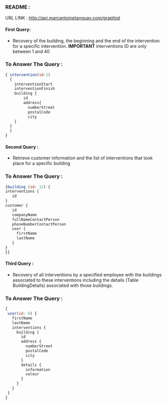 ### README :

URL LINK : http://api.marcantoinetanguay.com/graphiql

#### First Query:

- Recovery of the building, the beginning and the end of the intervention for a specific intervention.
**IMPORTANT** interventions ID are only between 1 and 40


### To Answer The Query :
```javascript
{ intervention(id:1)
  {
    interventionStart
    interventionFinish
    building {
        id
        address{
          numberStreet
          postalCode
          city
    }
  }
  }
}
```
#### Second Query :
- Retrieve customer information and the list of interventions that took place for a specific building

### To Answer The Query : 
```javascript
{building (id: 12) {
interventions {
   id
}
customer {
   id
   companyName
   fullNameContactPerson
   phoneNumberContactPerson
   user {
     firstName
     lastName
   }
}
}}
```
#### Third Query :

- Recovery of all interventions by a specified employee with the buildings associated to these interventions including the details (Table BuildingDetails) associated with those buildings. 
### To Answer The Query :
```javascript
{
 user(id: 6) {
   firstName
   lastName
   interventions {
     building {
       id
       address {
         numberStreet
         postalCode
         city
       }
       details {
         information
         valeur
       }
     }
   }
 }
}
```
